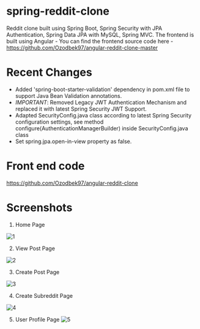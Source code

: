 # spring-reddit-clone
Reddit clone built using Spring Boot, Spring Security with JPA Authentication, Spring Data JPA with MySQL, Spring MVC. The frontend is built using Angular - You can find the frontend source code here - https://github.com/Ozodbek97/angular-reddit-clone-master

# Recent Changes

 
- Added 'spring-boot-starter-validation' dependency in pom.xml file to support Java Bean Validation annotations.
- *IMPORTANT*: Removed Legacy JWT Authentication Mechanism and replaced it with latest Spring Security JWT Support.
- Adapted SecurityConfig.java class according to latest Spring Security configuration settings, see method configure(AuthenticationManagerBuilder) inside SecurityConfig.java class
- Set spring.jpa.open-in-view property as false.

 
# Front end code
https://github.com/Ozodbek97/angular-reddit-clone

# Screenshots
1. Home Page

 ![1](https://user-images.githubusercontent.com/26486928/224223878-285cc15a-2d0f-4c3e-90f9-06103e8b37fd.png)

2. View Post Page

 
![2](https://user-images.githubusercontent.com/26486928/224223894-df6e827f-097c-4293-9432-1c60a1569095.png)

3. Create Post Page

 
![3](https://user-images.githubusercontent.com/26486928/224223908-dd1265b6-093b-490f-948b-679fdc9e93e2.png)

4. Create Subreddit Page

 ![4](https://user-images.githubusercontent.com/26486928/224223916-1c9f55ca-3fbf-43af-9609-8a4b5158911b.png)


5. User Profile Page
![5](https://user-images.githubusercontent.com/26486928/224223930-7f0e5bd8-2e0b-4a44-a56c-c6fc22601fba.png)

 
